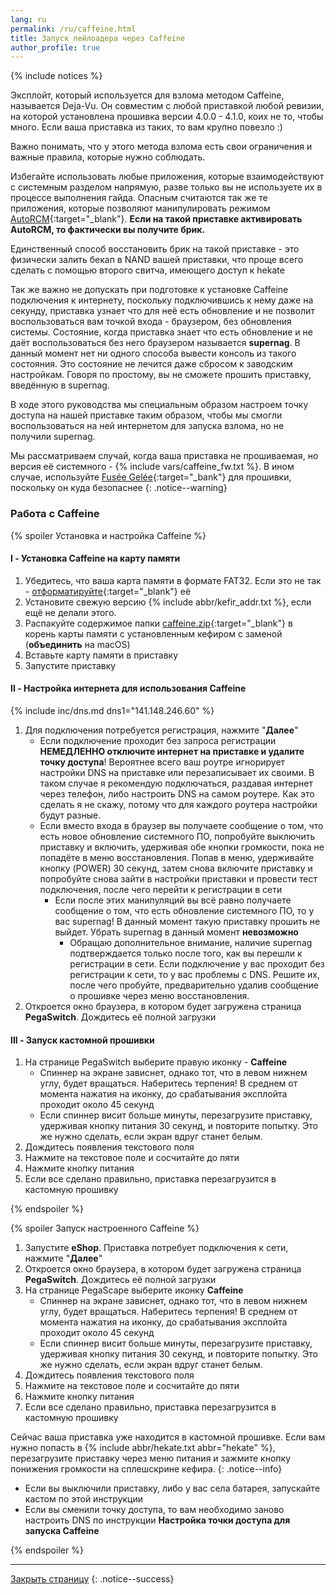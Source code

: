 ```yaml
---
lang: ru
permalink: /ru/caffeine.html
title: Запуск пейлоадера через Caffeine
author_profile: true
---
```


{% include notices %}

Эксплойт, который используется для взлома методом Caffeine, называется Deja-Vu. Он совместим с любой приставкой любой ревизии, на которой установлена прошивка версии 4.0.0 - 4.1.0, коих не то, чтобы много. Если ваша приставка из таких, то вам крупно повезло :)

Важно понимать, что у этого метода взлома есть свои ограничения и важные правила, которые нужно соблюдать. 

Избегайте использовать любые приложения, которые взаимодействуют с системным разделом напрямую, разве только вы не используете их в процессе выполнения гайда. Опасным считаются так же те приложения, которые позволяют манипулировать режимом [AutoRCM](autorcm){:target="_blank"}. **Если на такой приставке активировать AutoRCM, то фактически вы получите брик.**

Единственный способ восстановить брик на такой приставке - это физически залить бекап в NAND вашей приставки, что проще всего сделать с помощью второго свитча, имеющего доступ к hekate

Так же важно не допускать при подготовке к установке Caffeine подключения к интернету, поскольку подключившись к нему даже на секунду, приставка узнает что для неё есть обновление и не позволит воспользоваться вам точкой входа - браузером, без обновления системы. Состояние, когда приставка знает что есть обновление и не даёт воспользоваться без него браузером называется **supernag**. В данный момент нет ни одного способа вывести консоль из такого состояния. Это состояние не лечится даже сбросом к заводским настройкам. Говоря по простому, вы не сможете прошить приставку, введённую в supernag.

В ходе этого руководства мы специальным образом настроем точку доступа на нашей приставке таким образом, чтобы мы смогли воспользоваться на ней интернетом для запуска взлома, но не получили supernag.	

Мы рассматриваем случай, когда ваша приставка не прошиваемая, но версия её системного - {% include vars/caffeine_fw.txt %}. В ином случае, используйте [Fusée Gelée](fusee-gelee){:target="_bank"} для прошивки, поскольку он куда безопаснее
{: .notice--warning}

### Работа с Caffeine 

{% spoiler Установка и настройка Caffeine %}

#### I - Установка Caffeine на карту памяти 

1. Убедитесь, что ваша карта памяти в формате FAT32. Если это не так - [отформатируйте](https://format.customfw.xyz){:target="_blank"} её
1. Установите свежую версию {% include abbr/kefir_addr.txt %}, если ещё не делали этого. 
1. Распакуйте содержимое папки [caffeine.zip](files/caffeine.zip){:target="_blank"} в корень карты памяти с установленным кефиром с заменой (**объединить** на macOS)
1. Вставьте карту памяти в приставку 
1. Запустите приставку

#### II - Настройка интернета для использования Caffeine 

{% include inc/dns.md dns1="141.148.246.60" %}
1. Для подключения потребуется регистрация, нажмите "**Далее**"
	* Если подключение проходит без запроса регистрации **НЕМЕДЛЕННО отключите интернет на приставке и удалите точку доступа**! Вероятнее всего ваш роутре игнорирует настройки DNS на приставке или перезаписывает их своими. В таком случае я рекомендую подключаться, раздавая интернет через телефон, либо настроить DNS на самом роутере. Как это сделать я не скажу, потому что для каждого роутера настройки будут разные.
	* Если вместо входа в браузер вы получаете сообщение о том, что есть новое обновление системного ПО, попробуйте выключить приставку и включить, удерживая обе кнопки громкости, пока не попадёте в меню восстановления. Попав в меню, удерживайте кнопку (POWER) 30 секунд, затем снова включите приставку и попробуйте снова зайти в настройки приставки и провести тест подключения, после чего перейти к регистрации в сети
		* Если после этих манипуляций вы всё равно получаете сообщение о том, что есть обновление системного ПО, то у вас supernag! В данный момент такую приставку прошить не выйдет. Убрать supernag в данный момент **невозможно**
			* Обращаю дополнительное внимание, наличие supernag подтверждается только после того, как вы перешли к регистрации в сети. Если подключение у вас проходит без регистрации к сети, то у вас проблемы с DNS. Решите их, после чего пробуйте, предварительно удалив сообщение о прошивке через меню восстановления. 
1. Откроется окно браузера, в котором будет загружена страница **PegaSwitch**. Дождитесь её полной загрузки

#### III - Запуск кастомной прошивки 

1. На странице PegaSwitch выберите правую иконку - **Caffeine**
	* Спиннер на экране зависнет, однако тот, что в левом нижнем углу, будет вращаться. Наберитесь терпения! В среднем от момента нажатия на иконку,  до срабатывания эксплойта проходит около 45 секунд
	* Если спиннер висит больше минуты, перезагрузите приставку, удерживая кнопку питания 30 секунд, и повторите попытку. Это же нужно сделать, если экран вдруг станет белым. 
1. Дождитесь появления текстового поля 
1. Нажмите на текстовое поле и сосчитайте до пяти
1. Нажмите кнопку питания
1. Если все сделано правильно, приставка перезагрузится в кастомную прошивку

{% endspoiler %}
 
{% spoiler Запуск настроенного Caffeine %}

1. Запустите **eShop**. Приставка потребует подключения к сети, нажмите "**Далее**"
1. Откроется окно браузера, в котором будет загружена страница **PegaSwitch**. Дождитесь её полной загрузки
1. На странице PegaScape выберите иконку **Caffeine**
	* Спиннер на экране зависнет, однако тот, что в левом нижнем углу, будет вращаться. Наберитесь терпения! В среднем от момента нажатия на иконку,  до срабатывания эксплойта проходит около 45 секунд
	* Если спиннер висит больше минуты, перезагрузите приставку, удерживая кнопку питания 30 секунд, и повторите попытку. Это же нужно сделать, если экран вдруг станет белым. 
1. Дождитесь появления текстового поля 
1. Нажмите на текстовое поле и сосчитайте до пяти
1. Нажмите кнопку питания
1. Если все сделано правильно, приставка перезагрузится в кастомную прошивку

Сейчас ваша приставка уже находится в кастомной прошивке. Если вам нужно попасть в {% include abbr/hekate.txt abbr="hekate" %}, перезагрузите приставку через меню питания и зажмите кнопку понижения громкости на сплешскрине кефира.
{: .notice--info}

* Если вы выключили приставку, либо у вас села батарея, запускайте кастом по этой инструкции
* Если вы сменили точку доступа, то вам необходимо заново настроить DNS по инструкции **Настройка точки доступа для запуска Caffeine**

{% endspoiler %}

___

[Закрыть страницу](javascript:window.close();)
{: .notice--success}